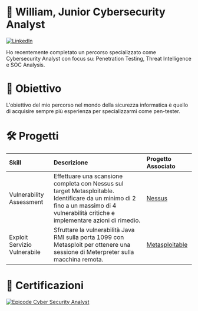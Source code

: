 # 👋 William, Junior Cybersecurity Analyst 
[![LinkedIn](https://img.shields.io/badge/LinkedIn-0077B5?style=for-the-badge&logo=linkedin&logoColor=white)](https://www.linkedin.com/in/william-russo-1790b4333/)

Ho recentemente completato un percorso specializzato come Cybersecurity Analyst con focus su: Penetration Testing, Threat Intelligence e SOC Analysis.

# 🚀 Obiettivo
L'obiettivo del mio percorso nel mondo della sicurezza informatica è quello di acquisire sempre più esperienza per specializzarmi come pen-tester.

# 🛠️ Progetti

| Skill                         | Descrizione                                                                                                                                                                                          | Progetto Associato                                                              |
|:-----------------------------|:------------------------------------------------------------------------------------------------------------------------------------------------------------------------------------------------------|:--------------------------------------------------------------------------------|
| Vulnerability Assessment      | Effettuare una scansione completa con Nessus sul target Metasploitable. Identificare da un minimo di 2 fino a un massimo di 4 vulnerabilità critiche e implementare azioni di rimedio.               | [Nessus](https://github.com/Willsso/Portfolio/tree/main/Nessus)                 |
| Exploit Servizio Vulnerabile  | Sfruttare la vulnerabilità Java RMI sulla porta 1099 con Metasploit per ottenere una sessione di Meterpreter sulla macchina remota.                                                                  | [Metasploitable](https://github.com/Willsso/Portfolio/tree/main/Metasploitable) |

# 📜 Certificazioni

[![Epicode Cyber Security Analyst](https://img.shields.io/badge/Epicode-Cyber%20Security%20Analyst-blue?style=for-the-badge&logo=graduation-cap&logoColor=white)](https://certificates.epicode.com/d8c3fe91-8699-4c40-b710-c5b5f553ea60)
